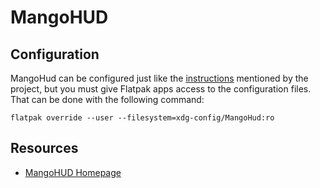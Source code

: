 # MangoHUD 

## Configuration

MangoHud can be configured just like the [instructions](https://github.com/flightlessmango/MangoHud#hud-configuration) mentioned by the project, but you must give Flatpak apps access to the configuration files. That can be done with the following command:

```
flatpak override --user --filesystem=xdg-config/MangoHud:ro
```

## Resources

- [MangoHUD Homepage](https://github.com/flightlessmango/MangoHud)

